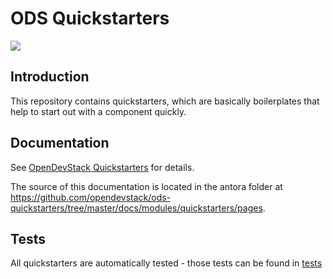 # ODS Quickstarters

![](https://github.com/opendevstack/ods-quickstarters/workflows/Continous%20Integration%20Tests/badge.svg?branch=master)

## Introduction

This repository contains quickstarters, which are basically boilerplates that help to start out with a component quickly.

## Documentation

See [OpenDevStack Quickstarters](https://www.opendevstack.org/ods-documentation/opendevstack/2.x/quickstarters/index.html) for details.

The source of this documentation is located in the antora folder at https://github.com/opendevstack/ods-quickstarters/tree/master/docs/modules/quickstarters/pages.

## Tests 

All quickstarters are automatically tested - those tests can be found in [tests](tests)
